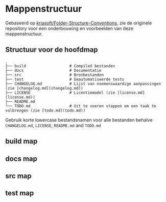 # Mappenstructuur
Gebaseerd op [kriasoft/Folder-Structure-Conventions](https://github.com/kriasoft/Folder-Structure-Conventions), zie de originele repository voor een onderbouwing en voorbeelden van deze mappenstructuur.

## Structuur voor de hoofdmap

    .
    ├── build                   # Compiled bestanden
    ├── docs                    # Documentatie
    ├── src                     # Bronbestanden
    ├── test                    # Geautomatiseerde tests
    ├── CHANGELOG.md            # Lijst van noemenswaardige aanpassingen (zie [changelog.md](changelog.md))
    ├── LICENSE                 # Licentiemodel (zie [license.md](license.md))
    ├── README.md
    └── TODO.md                 # Uit te voeren stappen om een taak te volbrengen (zie [todo.md](todo.md))
    
Gebruik korte lowercase bestandsnamen voor alle bestanden behalve
`CHANGELOG.md`, `LICENSE`, `README.md` and `TODO.md`

## build map

## docs map

## src map

## test map
